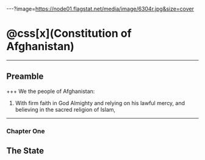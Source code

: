 ---?image=https://node01.flagstat.net/media/image/6304r.jpg&size=cover
# @css[x](Constitution of Afghanistan)
---
## Preamble
+++
We the people of Afghanistan:
1. With firm faith in God Almighty and relying on his lawful mercy, and believing in the sacred religion of Islam,
---
### Chapter One
## The State
